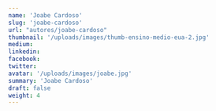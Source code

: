 ```yaml
---
name: 'Joabe Cardoso'
slug: 'joabe-cardoso'
url: "autores/joabe-cardoso"
thumbnail: '/uploads/images/thumb-ensino-medio-eua-2.jpg'
medium:
linkedin:
facebook:
twitter:
avatar: '/uploads/images/joabe.jpg'
summary: 'Joabe Cardoso'
draft: false
weight: 4
---
```



